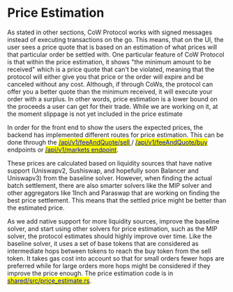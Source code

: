 # Price Estimation

As stated in other sections, CoW Protocol works with signed messages instead of executing transactions on the go. This means, that on the UI, the user sees a price quote that is based on an estimation of what prices will that particular order be settled with. One particular feature of CoW Protocol is that within the price estimation, it shows "the minimum amount to be received" which is a price quote that can't be violated, meaning that the protocol will either give you that price or the order will expire and be canceled without any cost. Although, if through CoWs, the protocol can offer you a better quote than the minimum received, it will execute your order with a surplus. In other words, price estimation is a lower bound on the proceeds a user can get for their trade. While we are working on it, at the moment slippage is not yet included in the price estimate

In order for the front end to show the users the expected prices, the backend has implemented different routes for price estimation. This can be done through the [<mark style="color:blue;">/api/v1/feeAndQuote/sell</mark> ](https://api.cow.fi/docs/#default/get\_api\_v1\_feeAndQuote\_sell)/ [<mark style="color:blue;">/api/v1/feeAndQuote/buy</mark>](https://api.cow.fi/docs/#default/get\_api\_v1\_feeAndQuote\_buy) endpoints or [<mark style="color:blue;">/api/v1/markets endpoint</mark>](https://api.cow.fi/docs/#/default/get\_api\_v1\_markets\_\_baseToken\_\_\_quoteToken\_\_\_kind\_\_\_amount\_).

These prices are calculated based on liquidity sources that have native support (Uniswapv2, Sushiswap, and hopefully soon Balancer and Uniswapv3) from the baseline solver. However, when finding the actual batch settlement, there are also smarter solvers like the MIP solver and other aggregators like 1Inch and Paraswap that are working on finding the best price settlement. This means that the settled price might be better than the estimated price.

As we add native support for more liquidity sources, improve the baseline solver, and start using other solvers for price estimation, such as the MIP solver, the protocol estimates should highly improve over time. Like the baseline solver, it uses a set of base tokens that are considered as intermediate hops between tokens to reach the buy token from the sell token. It takes gas cost into account so that for small orders fewer hops are preferred while for large orders more hops might be considered if they improve the price enough. The price estimation code is in [<mark style="color:blue;">shared/src/price\_estimate.rs</mark>](https://github.com/adiaholic/services/blob/main/crates/shared/src/price_estimation.rs)</mark>.